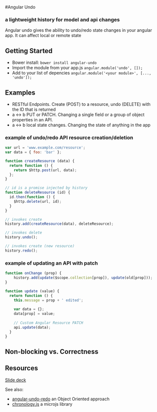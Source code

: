 #Angular Undo


### a lightweight history for model and api changes

Angular undo gives the ability to undo/redo state changes in your angular app. It can affect local or remote state


## Getting Started

* Bower install: `bower install angular-undo`
* Import the module from your app.js `angular.module('undo', []);`
* Add to your list of depencies `angular.module('<your module>', [..., 'undo']);`


## Examples
* RESTful Endpoints. Create (POST) to a resource, undo (DELETE) with the ID that is returned
* a <-> b PUT or PATCH. Changing a single field or a group of object properties in an API.
* a <-> b local state changes. Changing the state of anything in the app

### example of undo/redo API resource creation/deletion

```javascript
var url = 'www.example.com/resource';
var data = { foo: 'bar' };

function createResource (data) {
  return function () {
    return $http.post(url, data);
  };
}

// id is a promise injected by history
function deleteResource (id) {
  id.then(function () {
    $http.delete(url, id);
  }
}

// invokes create
history.add(createResource(data), deleteResource);

// invokes delete
history.undo();

// invokes create (new resource)
history.redo();

```

### example of updating an API with patch

```javascript
function onChange (prop) {
    history.add(update($scope.collection[prop]), update(old[prop]));
}

function update (value) {
  return function () {
    this.message = prop + ' edited';
    
    var data = {};
    data[prop] = value;
    
    // Custom Angular Resource PATCH
    api.update(data);
  }
}
```



## Non-blocking vs. Correctness


## Resources
[Slide deck](http://www.slideshare.net/kwoolfm/temporal-composability)

See also: 
* [angular-undo-redo](https://github.com/bobey/angular-undo-redo) an Object Oriented approach
* [chronology.js](https://github.com/wout/chronology.js) a microjs library



